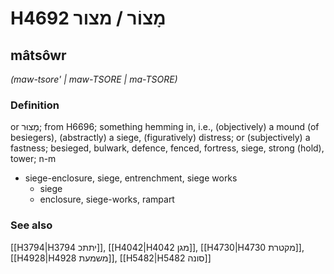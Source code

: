 # H4692 מָצוֹר / מצור

## mâtsôwr

_(maw-tsore' | maw-TSORE | ma-TSORE)_

### Definition

or מָצוּר; from H6696; something hemming in, i.e., (objectively) a mound (of besiegers), (abstractly) a siege, (figuratively) distress; or (subjectively) a fastness; besieged, bulwark, defence, fenced, fortress, siege, strong (hold), tower; n-m

- siege-enclosure, siege, entrenchment, siege works
  - siege
  - enclosure, siege-works, rampart

### See also

[[H3794|H3794 יתתכ]], [[H4042|H4042 מגן]], [[H4730|H4730 מקטרת]], [[H4928|H4928 משמעת]], [[H5482|H5482 סונה]]
